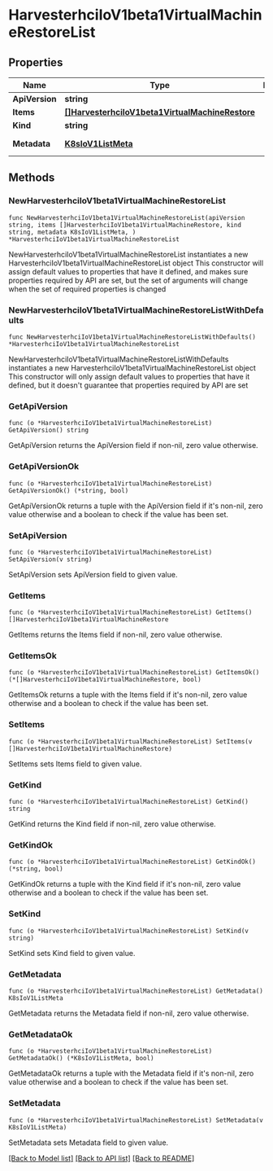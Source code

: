 # HarvesterhciIoV1beta1VirtualMachineRestoreList

## Properties

Name | Type | Description | Notes
------------ | ------------- | ------------- | -------------
**ApiVersion** | **string** |  | 
**Items** | [**[]HarvesterhciIoV1beta1VirtualMachineRestore**](HarvesterhciIoV1beta1VirtualMachineRestore.md) |  | 
**Kind** | **string** |  | 
**Metadata** | [**K8sIoV1ListMeta**](K8sIoV1ListMeta.md) |  | [default to {}]

## Methods

### NewHarvesterhciIoV1beta1VirtualMachineRestoreList

`func NewHarvesterhciIoV1beta1VirtualMachineRestoreList(apiVersion string, items []HarvesterhciIoV1beta1VirtualMachineRestore, kind string, metadata K8sIoV1ListMeta, ) *HarvesterhciIoV1beta1VirtualMachineRestoreList`

NewHarvesterhciIoV1beta1VirtualMachineRestoreList instantiates a new HarvesterhciIoV1beta1VirtualMachineRestoreList object
This constructor will assign default values to properties that have it defined,
and makes sure properties required by API are set, but the set of arguments
will change when the set of required properties is changed

### NewHarvesterhciIoV1beta1VirtualMachineRestoreListWithDefaults

`func NewHarvesterhciIoV1beta1VirtualMachineRestoreListWithDefaults() *HarvesterhciIoV1beta1VirtualMachineRestoreList`

NewHarvesterhciIoV1beta1VirtualMachineRestoreListWithDefaults instantiates a new HarvesterhciIoV1beta1VirtualMachineRestoreList object
This constructor will only assign default values to properties that have it defined,
but it doesn't guarantee that properties required by API are set

### GetApiVersion

`func (o *HarvesterhciIoV1beta1VirtualMachineRestoreList) GetApiVersion() string`

GetApiVersion returns the ApiVersion field if non-nil, zero value otherwise.

### GetApiVersionOk

`func (o *HarvesterhciIoV1beta1VirtualMachineRestoreList) GetApiVersionOk() (*string, bool)`

GetApiVersionOk returns a tuple with the ApiVersion field if it's non-nil, zero value otherwise
and a boolean to check if the value has been set.

### SetApiVersion

`func (o *HarvesterhciIoV1beta1VirtualMachineRestoreList) SetApiVersion(v string)`

SetApiVersion sets ApiVersion field to given value.


### GetItems

`func (o *HarvesterhciIoV1beta1VirtualMachineRestoreList) GetItems() []HarvesterhciIoV1beta1VirtualMachineRestore`

GetItems returns the Items field if non-nil, zero value otherwise.

### GetItemsOk

`func (o *HarvesterhciIoV1beta1VirtualMachineRestoreList) GetItemsOk() (*[]HarvesterhciIoV1beta1VirtualMachineRestore, bool)`

GetItemsOk returns a tuple with the Items field if it's non-nil, zero value otherwise
and a boolean to check if the value has been set.

### SetItems

`func (o *HarvesterhciIoV1beta1VirtualMachineRestoreList) SetItems(v []HarvesterhciIoV1beta1VirtualMachineRestore)`

SetItems sets Items field to given value.


### GetKind

`func (o *HarvesterhciIoV1beta1VirtualMachineRestoreList) GetKind() string`

GetKind returns the Kind field if non-nil, zero value otherwise.

### GetKindOk

`func (o *HarvesterhciIoV1beta1VirtualMachineRestoreList) GetKindOk() (*string, bool)`

GetKindOk returns a tuple with the Kind field if it's non-nil, zero value otherwise
and a boolean to check if the value has been set.

### SetKind

`func (o *HarvesterhciIoV1beta1VirtualMachineRestoreList) SetKind(v string)`

SetKind sets Kind field to given value.


### GetMetadata

`func (o *HarvesterhciIoV1beta1VirtualMachineRestoreList) GetMetadata() K8sIoV1ListMeta`

GetMetadata returns the Metadata field if non-nil, zero value otherwise.

### GetMetadataOk

`func (o *HarvesterhciIoV1beta1VirtualMachineRestoreList) GetMetadataOk() (*K8sIoV1ListMeta, bool)`

GetMetadataOk returns a tuple with the Metadata field if it's non-nil, zero value otherwise
and a boolean to check if the value has been set.

### SetMetadata

`func (o *HarvesterhciIoV1beta1VirtualMachineRestoreList) SetMetadata(v K8sIoV1ListMeta)`

SetMetadata sets Metadata field to given value.



[[Back to Model list]](../README.md#documentation-for-models) [[Back to API list]](../README.md#documentation-for-api-endpoints) [[Back to README]](../README.md)


